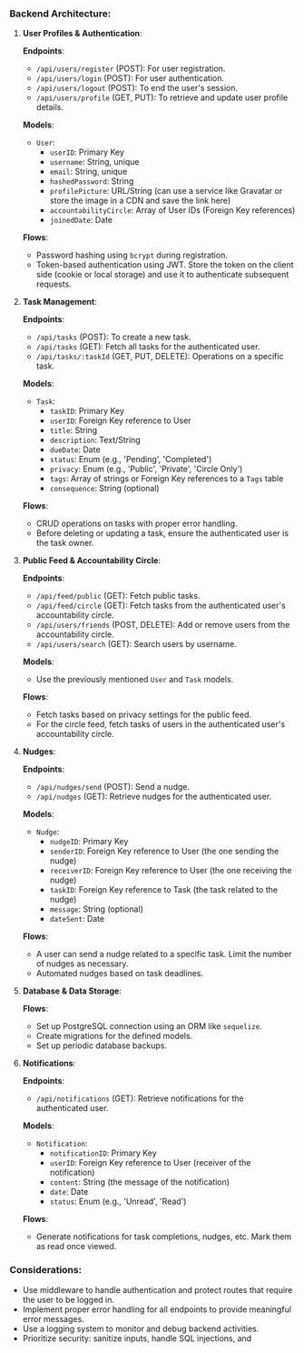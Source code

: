 ### Backend Architecture:

1. **User Profiles & Authentication**:

   **Endpoints**:
   - `/api/users/register` (POST): For user registration.
   - `/api/users/login` (POST): For user authentication.
   - `/api/users/logout` (POST): To end the user's session.
   - `/api/users/profile` (GET, PUT): To retrieve and update user profile details.

   **Models**:
   - `User`:
     - `userID`: Primary Key
     - `username`: String, unique
     - `email`: String, unique
     - `hashedPassword`: String
     - `profilePicture`: URL/String (can use a service like Gravatar or store the image in a CDN and save the link here)
     - `accountabilityCircle`: Array of User IDs (Foreign Key references)
     - `joinedDate`: Date

   **Flows**:
   - Password hashing using `bcrypt` during registration.
   - Token-based authentication using JWT. Store the token on the client side (cookie or local storage) and use it to authenticate subsequent requests.

2. **Task Management**:

   **Endpoints**:
   - `/api/tasks` (POST): To create a new task.
   - `/api/tasks` (GET): Fetch all tasks for the authenticated user.
   - `/api/tasks/:taskId` (GET, PUT, DELETE): Operations on a specific task.

   **Models**:
   - `Task`:
     - `taskID`: Primary Key
     - `userID`: Foreign Key reference to User
     - `title`: String
     - `description`: Text/String
     - `dueDate`: Date
     - `status`: Enum (e.g., 'Pending', 'Completed')
     - `privacy`: Enum (e.g., 'Public', 'Private', 'Circle Only')
     - `tags`: Array of strings or Foreign Key references to a `Tags` table
     - `consequence`: String (optional)

   **Flows**:
   - CRUD operations on tasks with proper error handling.
   - Before deleting or updating a task, ensure the authenticated user is the task owner.

3. **Public Feed & Accountability Circle**:

   **Endpoints**:
   - `/api/feed/public` (GET): Fetch public tasks.
   - `/api/feed/circle` (GET): Fetch tasks from the authenticated user's accountability circle.
   - `/api/users/friends` (POST, DELETE): Add or remove users from the accountability circle.
   - `/api/users/search` (GET): Search users by username.

   **Models**:
   - Use the previously mentioned `User` and `Task` models.
   
   **Flows**:
   - Fetch tasks based on privacy settings for the public feed.
   - For the circle feed, fetch tasks of users in the authenticated user's accountability circle.

4. **Nudges**:

   **Endpoints**:
   - `/api/nudges/send` (POST): Send a nudge.
   - `/api/nudges` (GET): Retrieve nudges for the authenticated user.

   **Models**:
   - `Nudge`:
     - `nudgeID`: Primary Key
     - `senderID`: Foreign Key reference to User (the one sending the nudge)
     - `receiverID`: Foreign Key reference to User (the one receiving the nudge)
     - `taskID`: Foreign Key reference to Task (the task related to the nudge)
     - `message`: String (optional)
     - `dateSent`: Date

   **Flows**:
   - A user can send a nudge related to a specific task. Limit the number of nudges as necessary.
   - Automated nudges based on task deadlines.

5. **Database & Data Storage**:

   **Flows**:
   - Set up PostgreSQL connection using an ORM like `sequelize`.
   - Create migrations for the defined models.
   - Set up periodic database backups.

6. **Notifications**:

   **Endpoints**:
   - `/api/notifications` (GET): Retrieve notifications for the authenticated user.

   **Models**:
   - `Notification`:
     - `notificationID`: Primary Key
     - `userID`: Foreign Key reference to User (receiver of the notification)
     - `content`: String (the message of the notification)
     - `date`: Date
     - `status`: Enum (e.g., 'Unread', 'Read')

   **Flows**:
   - Generate notifications for task completions, nudges, etc. Mark them as read once viewed.

### Considerations:
- Use middleware to handle authentication and protect routes that require the user to be logged in.
- Implement proper error handling for all endpoints to provide meaningful error messages.
- Use a logging system to monitor and debug backend activities.
- Prioritize security: sanitize inputs, handle SQL injections, and
